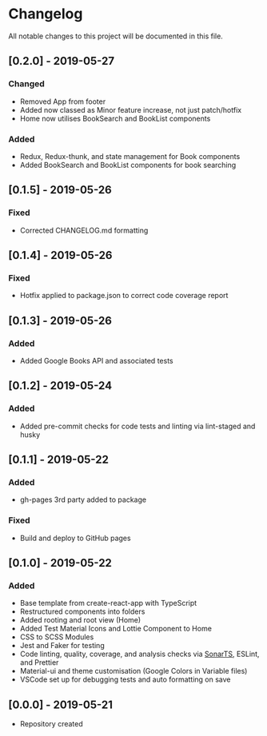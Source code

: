 # Changelog

All notable changes to this project will be documented in this file.

## [0.2.0] - 2019-05-27

### Changed

-   Removed App from footer
-   Added now classed as Minor feature increase, not just patch/hotfix
-   Home now utilises BookSearch and BookList components

### Added

-   Redux, Redux-thunk, and state management for Book components
-   Added BookSearch and BookList components for book searching

## [0.1.5] - 2019-05-26

### Fixed

-   Corrected CHANGELOG.md formatting

## [0.1.4] - 2019-05-26

### Fixed

-   Hotfix applied to package.json to correct code coverage report

## [0.1.3] - 2019-05-26

### Added

-   Added Google Books API and associated tests

## [0.1.2] - 2019-05-24

### Added

-   Added pre-commit checks for code tests and linting via lint-staged and husky

## [0.1.1] - 2019-05-22

### Added

-   gh-pages 3rd party added to package

### Fixed

-   Build and deploy to GitHub pages

## [0.1.0] - 2019-05-22

### Added

-   Base template from create-react-app with TypeScript
-   Restructured components into folders
-   Added rooting and root view (Home)
-   Added Test Material Icons and Lottie Component to Home
-   CSS to SCSS Modules
-   Jest and Faker for testing
-   Code linting, quality, coverage, and analysis checks via [SonarTS](https://github.com/SonarSource/SonarTS), ESLint, and Prettier
-   Material-ui and theme customisation (Google Colors in Variable files)
-   VSCode set up for debugging tests and auto formatting on save

## [0.0.0] - 2019-05-21

-   Repository created

